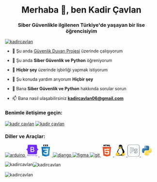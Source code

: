 <h1 align="center">Merhaba 👋, ben Kadir Çavlan</h1>
<h3 align="center">Siber Güvenlikle ilgilenen Türkiye'de yaşayan bir lise öğrencisiyim</h3>

<p align="left"> <a href="https://github.com/ryo-ma/github-profile-trophy"><img src="https://github-profile-trophy.vercel.app/?username=kadircavlan" alt="kadircavlan" /></a> </p>

- 🔭 Şu anda [Güvenlik Duvarı Projesi](https://github.com/KadirCavlan06/Python-ile-Güvenlik-Duvari-projesi) üzerinde çalışıyorum

- 🌱 Şu anda **Siber Güvenlik ve Python** öğreniyorum

- 👯 ​​**Hiçbir şey** üzerinde işbirliği yapmak istiyorum

- 🤝 Şu konuda yardım arıyorum **Hiçbir şey**

- 💬 Bana **Siber Güvenlik ve Python** hakkında sorular sorun

- 📫 Bana nasıl ulaşabilirsiniz **kadircavlan06@gmail.com**

<h3 align="left">Benimle iletişime geçin:</h3>
<p align="left">
<a href="https://linkedin.com/in/kadir cavlan" target="blank"><img align="center" src="https://raw.githubusercontent.com/rahuldkjain/github-profile-readme-generator/master/src/images/icons/Social/linked-in-alt.svg" alt="kadir cavlan" height="30" width="40" /></a>
<a href="https://instagram.com/kadi̇r çavlan" target="blank"><img align="center" src="https://raw.githubusercontent.com/rahuldkjain/github-profile-readme-generator/master/src/images/icons/Social/instagram.svg" alt="kadi̇r çavlan" height="30" width="40" /></a>
</p>

<h3 align="left">Diller ve Araçlar:</h3>
<p align="left"> <a href="https://www.arduino.cc/" target="_blank" rel="noreferrer"> <img src="https://cdn.worldvectorlogo.com/logos/arduino-1.svg" alt="arduino" width="40" height="40"/> </a> <a href="https://getbootstrap.com" target="_blank" rel="noreferrer"> <img src="https://raw.githubusercontent.com/devicons/devicon/master/icons/bootstrap/bootstrap-plain-wordmark.svg" alt="bootstrap" width="40" height="40"/> </a> <a href="https://www.w3schools.com/css/" target="_blank" rel="noreferrer"> <img src = "https://raw.githubusercontent.com/devicons/devicon/master/icons/css3/css3-original-wordmark.svg" alt = "css3" width = "40" height = "40"/> </a> <a href = "https://www.djangoproject.com/" target = "_blank" rel = "noreferrer"> <img src = "https://cdn.worldvectorlogo.com/logos/django.svg" alt = "django" width = "40" height = "40"/> </a> <a href = "https://www.figma.com/" target = "_blank" rel = "noreferrer"> <img src = "https://www.vectorlogo.zone/logos/figma/figma-icon.svg" alt = "figma" genişlik = "40" yükseklik = "40"/> </a> <a href="https://git-scm.com/" target="_blank" rel="noreferrer"> <img src="https://www.vectorlogo.zone/logos/git-scm/git-scm-icon.svg" alt="git" width="40" height="40"/> </a> <a href="https://www.w3.org/html/" target="_blank" rel="noreferrer"> <img src="https://raw.githubusercontent.com/devicons/devicon/master/icons/html5/html5-original-wordmark.svg" alt="html5" width="40" height="40"/> </a> <a href="https://www.linux.org/" target="_blank" rel="noreferrer"> <img src="https://raw.githubusercontent.com/devicons/devicon/master/icons/linux/linux-original.svg" alt="linux" width="40" height="40"/> </a> <a href="https://www.photoshop.com/tr" target="_blank" rel="noreferrer"> <img src="https://raw.githubusercontent.com/devicons/devicon/master/icons/photoshop/photoshop-line.svg" alt="photoshop" width="40" height="40"/> </a> <a href="https://www.python.org" target="_blank" rel="noreferrer"> <img src="https://raw.githubusercontent.com/devicons/devicon/master/icons/python/python-original.svg" alt="python" width="40" height="40"/> </a> </p>

<p><img align="left" src="https://github-readme-stats.vercel.app/api/top-langs?username=kadircavlan&show_icons=true&locale=tr&layout=compact" alt="kadircavlan" /></p>

<p> <img align="center" src="https://github-readme-stats.vercel.app/api?username=kadircavlan&show_icons=true&locale=tr" alt="kadircavlan" /></p>

<p><img align="center" src="https://github-readme-streak-stats.herokuapp.com/?user=kadircavlan&" alt="kadircavlan" /></p>

